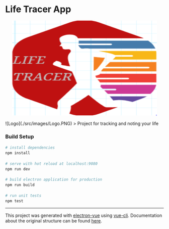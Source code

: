 # Life Tracer App
<p align="center">
  <img width="460" height="300" src="./src/images/Logo.PNG">
</p>
![Logo](./src/images/Logo.PNG)
> Project for tracking and noting your life

### Build Setup

``` bash
# install dependencies
npm install

# serve with hot reload at localhost:9080
npm run dev

# build electron application for production
npm run build

# run unit tests
npm test


```

---

This project was generated with [electron-vue](https://github.com/SimulatedGREG/electron-vue) using [vue-cli](https://github.com/vuejs/vue-cli). Documentation about the original structure can be found [here](https://simulatedgreg.gitbooks.io/electron-vue/content/index.html).
